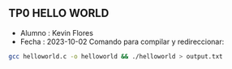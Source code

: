 ## TP0 HELLO WORLD
- Alumno : Kevin Flores
- Fecha : 2023-10-02
Comando para compilar y redireccionar: 
```bash
gcc helloworld.c -o helloworld && ./helloworld > output.txt
```